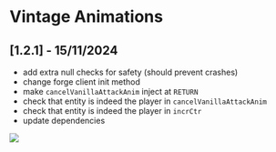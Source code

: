 # Vintage Animations

## [1.2.1] - 15/11/2024

- add extra null checks for safety (should prevent crashes)
- change forge client init method
- make `cancelVanillaAttackAnim` inject at `RETURN`
- check that entity is indeed the player in `cancelVanillaAttackAnim`
- check that entity is indeed the player in `incrCtr`
- update dependencies

[![](https://i.imgur.com/l815YIN.png)](https://bisecthosting.com/PixelDream)